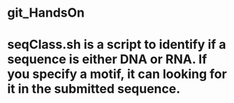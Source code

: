 # git_HandsOn

# seqClass.sh is a script to identify if a sequence is either DNA or RNA. If you specify a motif, it can looking for it in the submitted sequence.
